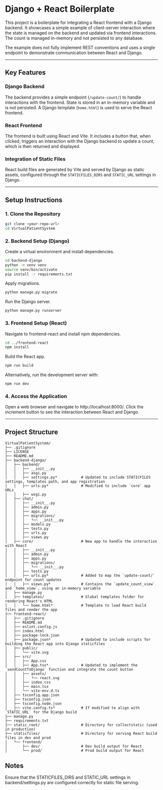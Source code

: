 # Django + React Boilerplate

This project is a boilerplate for integrating a React frontend with a Django backend. It showcases a simple example of client-server interaction where the state is managed on the backend and updated via frontend interactions. The count is managed in-memory and not persisted to any database.

The example does not fully implement REST conventions and uses a single endpoint to demonstrate communication between React and Django.

---

## Key Features

### Django Backend
The backend provides a simple endpoint (`/update-count/`) to handle interactions with the frontend. State is stored in an in-memory variable and is not persisted. A Django template (`home.html`) is used to serve the React frontend.

### React Frontend
The frontend is built using React and Vite. It includes a button that, when clicked, triggers an interaction with the Django backend to update a count, which is then returned and displayed.

### Integration of Static Files
React build files are generated by Vite and served by Django as static assets, configured through the `STATICFILES_DIRS` and `STATIC_URL` settings in Django.

---

## Setup Instructions

### 1. Clone the Repository
```bash
git clone <your-repo-url>
cd VirtualPatientSystem
```

### 2. Backend Setup (Django)
Create a virtual environment and install dependencies.
```bash
cd backend-django
python -m venv venv
source venv/bin/activate
pip install -r requirements.txt
```
Apply migrations.
```bash
python manage.py migrate
```
Run the Django server.
```bash
python manage.py runserver
```

### 3. Frontend Setup (React)
Navigate to frontend-react and install npm dependencies.
```bash
cd ../frontend-react
npm install
```
Build the React app.
```bash
npm run build
```
Alternatively, run the development server with:
```bash
npm run dev
```

### 4. Access the Application
Open a web browser and navigate to http://localhost:8000/.
Click the increment button to see the interaction between React and Django.

---

## Project Structure

```
VirtualPatientSystem/
├── .gitignore
├── LICENSE
├── README.md
├── backend-django/
│   ├── backend/
│   │   ├── __init__.py
│   │   ├── asgi.py
│   │   ├── settings.py*           # Updated to include STATICFILES settings, templates path, and app registration
│   │   ├── urls.py*               # Modified to include `core` app URLs
│   │   ├── wsgi.py
│   ├── chat/
│   │   ├── __init__.py
│   │   ├── admin.py
│   │   ├── apps.py
│   │   ├── migrations/
│   │   │   └── __init__.py
│   │   ├── models.py
│   │   ├── tests.py
│   │   ├── urls.py
│   │   ├── views.py
│   ├── core/                      # New app to handle the interaction with React
│   │   ├── __init__.py
│   │   ├── admin.py
│   │   ├── apps.py
│   │   ├── migrations/
│   │   │   └── __init__.py
│   │   ├── tests.py
│   │   ├── urls.py*               # Added to map the `update-count/` endpoint for count updates
│   │   ├── views.py*              # Contains the `update_count_view` and `home_view`, using an in-memory variable
│   ├── manage.py
│   ├── templates/                 # Global templates folder for rendering React's HTML
│   │   └── home.html*             # Template to load React build files and render the app
├── frontend-react/
│   ├── .gitignore
│   ├── README.md
│   ├── eslint.config.js
│   ├── index.html
│   ├── package-lock.json
│   ├── package.json*              # Updated to include scripts for building the React app into Django staticfiles
│   ├── public/
│   │   └── vite.svg
│   ├── src/
│   │   ├── App.css
│   │   ├── App.tsx*               # Updated to implement the `sendCountToDjango` function and integrate the count button
│   │   ├── assets/
│   │   │   └── react.svg
│   │   ├── index.css
│   │   ├── main.tsx
│   │   └── vite-env.d.ts
│   ├── tsconfig.app.json
│   ├── tsconfig.json
│   ├── tsconfig.node.json
│   ├── vite.config.ts*            # If modified to align with `STATIC_URL` for the Django build
├── manage.py
├── requirements.txt
├── static_root/                   # Directory for collectstatic (used in production)
├── staticfiles/                   # Directory for serving React build files in dev and prod
│   └── frontend/
│       ├── dev/                   # Dev build output for React
│       └── prod/                  # Prod build output for React
```

## Notes
Ensure that the STATICFILES_DIRS and STATIC_URL settings in backend/settings.py are configured correctly for static file serving.
